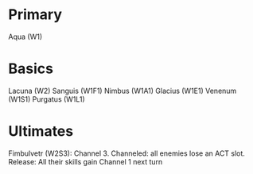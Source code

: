 # Primary
Aqua (W1)
# Basics
Lacuna (W2)
Sanguis (W1F1)
Nimbus (W1A1)
Glacius (W1E1)
Venenum (W1S1)
Purgatus (W1L1)
# Ultimates
Fimbulvetr (W2S3): Channel 3. Channeled: all enemies lose an ACT slot. Release: All their skills gain Channel 1 next turn